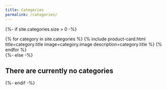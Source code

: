 ```yaml
---
title: Categories
permalink: /categories/
---
```

{%- if site.categories.size > 0 -%}
<div>
  {% for category in site.categories %}
    {% include product-card.html title=category.title
                                 image=category.image
                                 description=category.title %}
  {% endfor %}
</div>
{%- else -%}
<h2> There are currently no categories </h2>
{%- endif -%}
